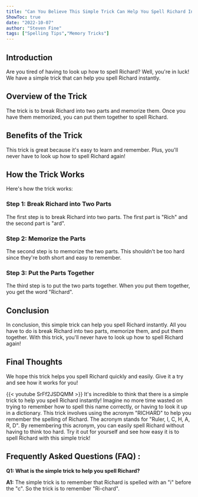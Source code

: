 ```yaml
---
title: "Can You Believe This Simple Trick Can Help You Spell Richard Instantly?!"
ShowToc: true 
date: "2022-10-07"
author: "Steven Fine" 
tags: ["Spelling Tips","Memory Tricks"]
---
```

## Introduction 
Are you tired of having to look up how to spell Richard? Well, you're in luck! We have a simple trick that can help you spell Richard instantly. 

## Overview of the Trick 
The trick is to break Richard into two parts and memorize them. Once you have them memorized, you can put them together to spell Richard. 

## Benefits of the Trick 
This trick is great because it's easy to learn and remember. Plus, you'll never have to look up how to spell Richard again! 

## How the Trick Works 
Here's how the trick works: 

### Step 1: Break Richard into Two Parts
The first step is to break Richard into two parts. The first part is "Rich" and the second part is "ard". 

### Step 2: Memorize the Parts 
The second step is to memorize the two parts. This shouldn't be too hard since they're both short and easy to remember. 

### Step 3: Put the Parts Together 
The third step is to put the two parts together. When you put them together, you get the word "Richard". 

## Conclusion 
In conclusion, this simple trick can help you spell Richard instantly. All you have to do is break Richard into two parts, memorize them, and put them together. With this trick, you'll never have to look up how to spell Richard again! 

## Final Thoughts 
We hope this trick helps you spell Richard quickly and easily. Give it a try and see how it works for you!

{{< youtube SrFf2JSDQMM >}} 
It's incredible to think that there is a simple trick to help you spell Richard instantly! Imagine no more time wasted on trying to remember how to spell this name correctly, or having to look it up in a dictionary. This trick involves using the acronym "RICHARD" to help you remember the spelling of Richard. The acronym stands for "Ruler, I, C, H, A, R, D". By remembering this acronym, you can easily spell Richard without having to think too hard. Try it out for yourself and see how easy it is to spell Richard with this simple trick!

## Frequently Asked Questions (FAQ) :
**Q1: What is the simple trick to help you spell Richard?**

**A1:** The simple trick is to remember that Richard is spelled with an "i" before the "c". So the trick is to remember "Ri-chard".





